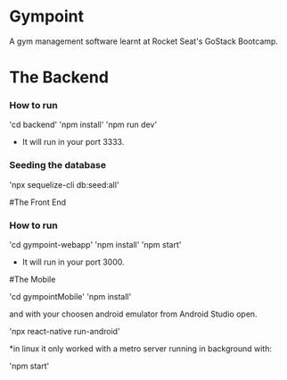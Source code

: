# Gympoint

A gym management software learnt at Rocket Seat's GoStack Bootcamp.

# The Backend

### How to run

'cd backend'
'npm install'
'npm run dev'

* It will run in your port 3333.

### Seeding the database

'npx sequelize-cli db:seed:all'

#The Front End

### How to run

'cd gympoint-webapp'
'npm install'
'npm start'

* It will run in your port 3000.

#The Mobile

'cd gympointMobile'
'npm install'

and with your choosen android emulator from Android Studio open.

'npx react-native run-android'

*in linux it only worked with a metro server running in background with:

'npm start'
